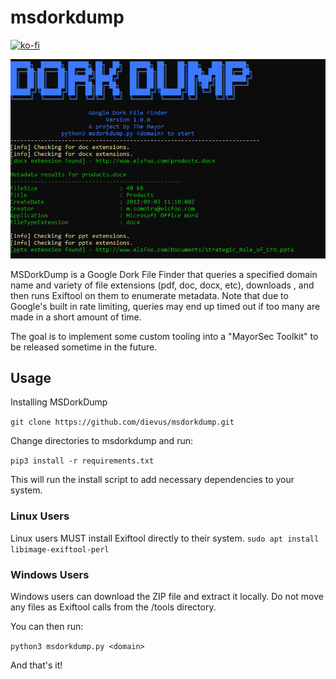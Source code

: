 # msdorkdump

[![ko-fi](https://ko-fi.com/img/githubbutton_sm.svg)](https://ko-fi.com/M4M03Q2JN)

<p align="left">
  <img src="/images/dorkdump.png" />
</p>

MSDorkDump is a Google Dork File Finder that queries a specified domain name and variety of file extensions (pdf, doc, docx, etc), downloads , and then runs Exiftool on them to enumerate metadata. Note that due to Google's built in rate limiting, queries may end up timed out if too many are made in a short amount of time.

The goal is to implement some custom tooling into a "MayorSec Toolkit" to be released sometime in the future.

## Usage
Installing MSDorkDump

```git clone https://github.com/dievus/msdorkdump.git```

Change directories to msdorkdump and run:

```pip3 install -r requirements.txt```

This will run the install script to add necessary dependencies to your system.

### Linux Users

Linux users MUST install Exiftool directly to their system.
```sudo apt install libimage-exiftool-perl```

### Windows Users

Windows users can download the ZIP file and extract it locally.  Do not move any files as Exiftool calls from the /tools directory.

You can then run:

```python3 msdorkdump.py <domain>```

And that's it!
